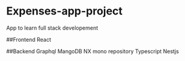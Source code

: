 # Expenses-app-project
App to learn full stack developement 

##Frontend
React

##Backend
Graphql
MangoDB
NX mono repository
Typescript
Nestjs
